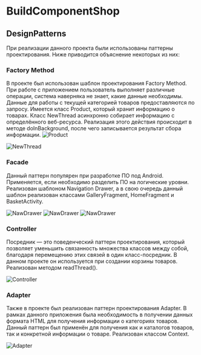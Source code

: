 # BuildComponentShop

## DesignPatterns
При реализации данного проекта были использованы паттерны проектирования. Ниже приводится объяснение некоторых из них:

### Factory Method
В проекте был использован шаблон проектирования Factory Method.
При работе с приложением пользователь выполняет различные операции, система наверняка не знает, какие данные необходимы. Данные для работы с текущей категорией товаров предоставляются по запросу.
Имеется класс Product, который хранит информацию о товарах. Класс NewThread асинхронно собирает информацию с определённого веб-ресурса. Реализация этого действия происходит в методе doInBackground, после чего записывается результат сбора информации.
![Product](https://github.com/VadimTagiev750504/BuildComponentShop/blob/master/Patterns/Images/Product.PNG) 

![NewThread](https://github.com/VadimTagiev750504/BuildComponentShop/blob/master/Patterns/Images/NewThread.PNG)

### Facade
Данный паттерн популярен при разработке ПО под Android. Применяется, если необходимо разделить ПО на логические уровни. Реализован шаблоном Navigation Drawer, а в свою очередь данный шаблон реализован классами GalleryFragment, HomeFragment и BasketActivity.

![NawDrawer](https://github.com/VadimTagiev750504/BuildComponentShop/blob/master/Patterns/Images/onCreate()%20(BasketActivity).PNG)
![NawDrawer](https://github.com/VadimTagiev750504/BuildComponentShop/blob/master/Patterns/Images/onCreateView().PNG)
![NawDrawer](https://github.com/VadimTagiev750504/BuildComponentShop/blob/master/Patterns/Images/HomeFragment.PNG)

### Controller 

Посредник — это поведенческий паттерн проектирования, который позволяет уменьшить связанность множества классов между собой, благодаря перемещению этих связей в один класс-посредник. 
В данном проекте он используется при создании корзины товаров. Реализован методом readThread().

![Controller](https://github.com/VadimTagiev750504/BuildComponentShop/blob/master/Patterns/Images/readThread.PNG)

### Adapter

Также в проекте был реализован паттерн проектирования Adapter. В рамках данного приложения была необходимость в получении данных формата HTML для получения информации о категориях товаров. Данный паттерн был применён для получения как и каталогов товаров, так и конкретной информации о товаре. Реализован классом Context.

![Adapter](https://github.com/VadimTagiev750504/BuildComponentShop/blob/master/Patterns/Images/Context.PNG)

